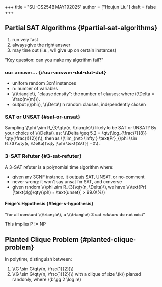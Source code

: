 +++
title = "SU-CS254B MAY192025"
author = ["Houjun Liu"]
draft = false
+++

## Partial SAT Algorithms {#partial-sat-algorithms}

1.  run very fast
2.  always give the right answer
3.  may time out (i.e., will give up on certain instances)

"Key question: can you make my algorithm fail?"


### our answer... {#our-answer-dot-dot-dot}

-   uniform random 3cnf instances
-   n: number of variables
-   \\(\triangle\\), "clause density": the number of clauses; where \\(\Delta = \frac{n}{m}\\).
-   output \\(\phi\\), \\(\Delta\\) n random clauses, independently chosen


### SAT or UNSAT {#sat-or-unsat}

Sampling \\(\phi \sim R\_{3}\qty(n, \triangle)\\) likely to be SAT or UNSAT? By your choice of \\(\Delta\\), as: \\(\Delta \geq 5.2 = \qty(\log\_{\frac{7}{8}} \qty(\frac{1}{2}))\\), then as \\(\lim\_{n\to \infty } \text{Pr}\_{\phi \sim R\_{3}\qty(n, \Delta)}\qty [\phi \text{SAT}] =0\\).


### 3-SAT Refuter {#3-sat-refuter}

A 3-SAT refuter is a polynomial time algorithm where:

-   given any 3CNF instance, it outputs SAT, UNSAT, or no-comment
-   never wrong: it won't say unsat for SAT, and converse
-   given random \\(\phi \sim R\_{3}\qty(n, \Delta)\\), we have \\(\text{Pr}[\text{alg}\qty(\ph) = \text{unset}] > 99.0\\%\\)


#### Feige's Hypothesis {#feige-s-hypothesis}

"for all constant \\(\triangle\\), a \\(\triangle\\) 3 sat refuters do not exist"

This implies  P != NP


## Planted Clique Problem {#planted-clique-problem}

In polytime, distinguish between:

1.  \\(G \sim G\qty(n, \frac{1}{2})\\)
2.  \\(G \sim G\qty(n, \frac{1}{2})\\) with a clique of size \\(k\\) planted randomly, where \\(b \gg 2 \log n\\)
